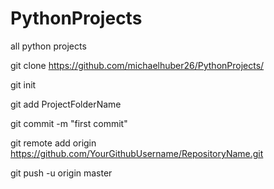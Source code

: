 # PythonProjects
all python projects

git clone https://github.com/michaelhuber26/PythonProjects/

git init

git add ProjectFolderName

git commit -m "first commit"

git remote add origin https://github.com/YourGithubUsername/RepositoryName.git

git push -u origin master



